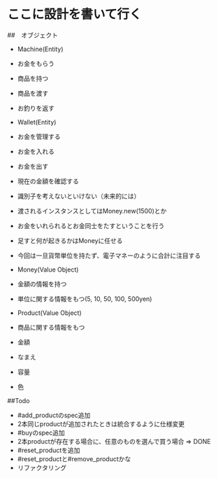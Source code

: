 # ここに設計を書いて行く

##　オブジェクト
- Machine(Entity)
 - お金をもらう
 - 商品を持つ
 - 商品を渡す
 - お釣りを返す

- Wallet(Entity)
 - お金を管理する
 - お金を入れる
 - お金を出す
 - 現在の金額を確認する
 - 識別子を考えないといけない（未来的には）

 - 渡されるインスタンスとしてはMoney.new(1500)とか
  - お金をいれられるとお金同士をたすということを行う
   - 足すと何が起きるかはMoneyに任せる
 - 今回は一旦貨幣単位を持たず、電子マネーのように合計に注目する  

- Money(Value Object)
 - 金額の情報を持つ
 - 単位に関する情報をもつ(5, 10, 50, 100, 500yen)

- Product(Value Object)
 - 商品に関する情報をもつ
  - 金額
  - なまえ
  - 容量
  - 色

##Todo
- #add_productのspec追加
 - 2本同じproductが追加されたときは統合するように仕様変更
- #buyのspec追加
 - 2本productが存在する場合に、任意のものを選んで買う場合 => DONE
- #reset_productを追加
 - #reset_productと#remove_productかな
- リファクタリング  
